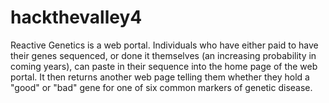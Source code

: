 # hackthevalley4

Reactive Genetics is a web portal. Individuals who have either paid to have their genes sequenced, or done it themselves (an increasing probability in coming years), can paste in their sequence into the home page of the web portal. It then returns another web page telling them whether they hold a "good" or "bad" gene for one of six common markers of genetic disease.
